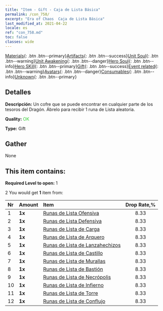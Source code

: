 ```yaml
---
title: "Item - Gift - Caja de Lista Básica"
permalink: /con_758/
excerpt: "Era of Chaos  Caja de Lista Básica"
last_modified_at: 2021-04-22
locale: es
ref: "con_758.md"
toc: false
classes: wide
---
```

 [Materials](/ItemsES/){: .btn .btn--primary}[Artifacts](/ItemsES/Artifacts/){: .btn .btn--success}[Unit Soul](/ItemsES/UnitSoul/){: .btn .btn--warning}[Unit Awakening](/ItemsES/UnitAwakening/){: .btn .btn--danger}[Hero Soul](/ItemsES/HeroSoul/){: .btn .btn--info}[Hero SKill](/ItemsES/HeroSkill/){: .btn .btn--primary}[Gift](/ItemsES/Gift/){: .btn .btn--success}[Event related](/ItemsES/Events/){: .btn .btn--warning}[Avatars](/ItemsES/Avatars/){: .btn .btn--danger}[Consumables](/ItemsES/Consumables/){: .btn .btn--info}[Unknown](/ItemsES/Unknown/){: .btn .btn--primary}

## Detalles
 **Descripción:** Un cofre que se puede encontrar en cualquier parte de los tesoros del Dragón. Ábrelo para recibir 1 runa de Lista aleatoria.

 **Quality:** <span style="color: #32CD32">OK</span>

 **Type:** Gift

## Gather

  None

## This item contains:

 **Required Level to open:** 1

 2 You would get **1** item  from:

  | Nr | Amount |     Item    | Drop Rate,% |
  |:---|:-------|:------------|:---------:|
  | 1 |  **1x** | [Runas de Lista Ofensiva](/ItemsES/con_734/) | 8.33 | 
  | 2 |  **1x** | [Runas de Lista Defensiva](/ItemsES/con_739/) | 8.33 | 
  | 3 |  **1x** | [Runas de Lista de Carga](/ItemsES/con_741/) | 8.33 | 
  | 4 |  **1x** | [Runas de Lista de Arquero](/ItemsES/con_742/) | 8.33 | 
  | 5 |  **1x** | [Runas de Lista de Lanzahechizos](/ItemsES/con_746/) | 8.33 | 
  | 6 |  **1x** | [Runas de Lista de Castillo](/ItemsES/con_752/) | 8.33 | 
  | 7 |  **1x** | [Runas de Lista de Murallas](/ItemsES/con_753/) | 8.33 | 
  | 8 |  **1x** | [Runas de Lista de Bastión](/ItemsES/con_754/) | 8.33 | 
  | 9 |  **1x** | [Runas de Lista de Necrópolis](/ItemsES/con_755/) | 8.33 | 
  | 10 |  **1x** | [Runas de Lista de Infierno](/ItemsES/con_777/) | 8.33 | 
  | 11 |  **1x** | [Runas de Lista de Torre](/ItemsES/con_785/) | 8.33 | 
  | 12 |  **1x** | [Runas de Lista de Conflujo](/ItemsES/con_791/) | 8.33 | 
